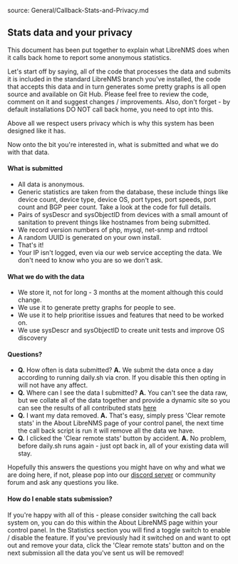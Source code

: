 source: General/Callback-Stats-and-Privacy.md
## Stats data and your privacy ##

This document has been put together to explain what LibreNMS does when it calls back home to report some anonymous statistics.

Let's start off by saying, all of the code that processes the data and submits it is included in the standard LibreNMS branch you've installed, the code that accepts this data and in turn generates some pretty graphs is all open source and available on Git Hub. Please feel free to review the code, comment on it and suggest changes / improvements. Also, don't forget - by default installations DO NOT call back home, you need to opt into this.

Above all we respect users privacy which is why this system has been designed like it has.

Now onto the bit you're interested in, what is submitted and what we do with that data.

#### What is submitted ####
- All data is anonymous.
- Generic statistics are taken from the database, these include things like device count, device type, device OS, port types, port speeds, port count and BGP peer count. Take a look at the code for full details.
- Pairs of sysDescr and sysObjectID from devices with a small amount of sanitation to prevent things like hostnames from being submitted.
- We record version numbers of php, mysql, net-snmp and rrdtool
- A random UUID is generated on your own install.
- That's it!
- Your IP isn't logged, even via our web service accepting the data. We don't need to know who you are so we don't ask.

#### What we do with the data ####
- We store it, not for long - 3 months at the moment although this could change.
- We use it to generate pretty graphs for people to see.
- We use it to help prioritise issues and features that need to be worked on.
- We use sysDescr and sysObjectID to create unit tests and improve OS discovery

#### Questions? ####
- **Q.** How often is data submitted? **A.** We submit the data once a day according to running daily.sh via cron. If you disable this then opting in will not have any affect.
- **Q.** Where can I see the data I submitted? **A.** You can't see the data raw, but we collate all of the data together and provide a dynamic site so you can see the results of all contributed stats [here](https://stats.librenms.org)
- **Q.** I want my data removed. **A.** That's easy, simply press 'Clear remote stats' in the About LibreNMS page of your control panel, the next time the call back script is run it will remove all the data we have.
- **Q.** I clicked the 'Clear remote stats' button by accident. **A.** No problem, before daily.sh runs again - just opt back in, all of your existing data will stay.

Hopefully this answers the questions you might have on why and what we are doing here, if not, please pop into our [discord server](https://t.libren.ms/discord) or community forum and ask any questions you like.

#### How do I enable stats submission? ####
If you're happy with all of this - please consider switching the call back system on, you can do this within the About LibreNMS page within your control panel. In the Statistics section you will find a toggle switch to enable / disable the feature. If you've previously had it switched on and want to opt out and remove your data, click the 'Clear remote stats' button and on the next submission all the data you've sent us will be removed!
